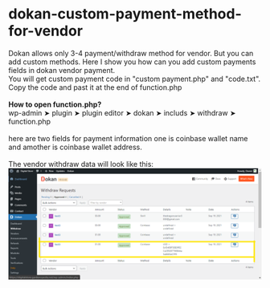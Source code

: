 # dokan-custom-payment-method-for-vendor
Dokan allows only 3-4 payment/withdraw method for vendor. But you can add custom methods. Here I show you how can you add custom payments fields in dokan vendor payment.<br>
You will get custom payment code in "custom payment.php" and "code.txt". Copy the code and past it at the end of function.php<br><br><b>How to open function.php?</b><br>
wp-admin ➤ plugin ➤ plugin editor ➤ dokan ➤ includs ➤ withdraw ➤ function.php<br><br>
here are two fields for payment information one is coinbase wallet name and amother is coinbase wallet address. <br><br>
The vendor withdraw data will look like this:<br>
![coinbase payment details](https://github.com/aknahin/dokan-custom-payment-method-for-vendor/blob/main/Payment%20details%20preview.png?raw=true)
<br>
